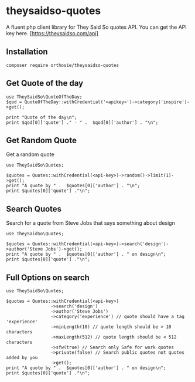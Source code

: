 # theysaidso-quotes

A fluent php client library for They Said So quotes API. You can get the API key here. [https://theysaidso.com/api]

## Installation

```
composer require orthosie/theysaidso-quotes
```

## Get Quote of the day

```
use TheySaidSo\QuoteOfTheDay;
$qod = QuoteOfTheDay::withCredential('<apikey>')->category('inspire')->get();

print "Quote of the day\n";
print $qod[0]['quote'] ." - " .  $qod[0]['author'] . "\n";
```

## Get Random Quote

Get a random quote 
```
use TheySaidSo\Quotes;

$quotes = Quotes::withCredential(<api-key>)->random()->limit(1)->get();
print "A quote by " .  $quotes[0]['author'] . "\n";
print $quotes[0]['quote'] ."\n";
```

## Search Quotes

Search for a quote from Steve Jobs that says something about design
```
use TheySaidSo\Quotes;

$quotes = Quotes::withCredential(<api-key>)->search('design')->author('Steve Jobs')->get();
print "A quote by " .  $quotes[0]['author'] . " on design\n";
print $quotes[0]['quote'] ."\n";
```

## Full Options on search
```
use TheySaidSo\Quotes;

$quotes = Quotes::withCredential(<api-key>)
                 ->search('design')
                 ->author('Steve Jobs')
                 ->category('experience') // quote should have a tag 'experience'
                 ->minLength(10) // quote length should be > 10 characters
                 ->maxLength(512) // quote length should be < 512 characters
                 ->sfw(true) // Search only Safe for work quotes
                 ->private(false) // Search public quotes not quotes added by you
                 ->get();
print "A quote by " .  $quotes[0]['author'] . " on design\n";
print $quotes[0]['quote'] ."\n";
```
